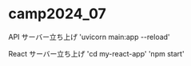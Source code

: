 # camp2024_07

API サーバー立ち上げ
'uvicorn main:app --reload'

React サーバー立ち上げ
'cd my-react-app'
'npm start'
